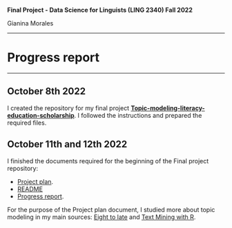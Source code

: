 **Final Project - Data Science for Linguists (LING 2340) Fall 2022**

Gianina Morales

----------------

# Progress report

----------------
## October 8th 2022

I created the repository for my final project [**Topic-modeling-literacy-education-scholarship**](https://github.com/Data-Sci-2022/Topic-modeling-literacy-education-scholarship). I followed the instructions and prepared the required files.

## October 11th and 12th 2022

I finished the documents required for the beginning of the Final project repository: 

  - [Project plan](project_plan.md).
  - [README](README.md)
  - [Progress report](progress_report.md).

For the purpose of the Project plan document, I studied more about topic modeling in my main sources: [Eight to late](https://eight2late.wordpress.com/2015/09/29/a-gentle-introduction-to-topic-modeling-using-r/) and [Text Mining with R](https://www.tidytextmining.com/index.html). 

